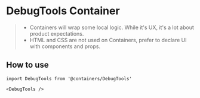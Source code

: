 # DebugTools Container

> - Containers will wrap some local logic. While it's UX, it's a lot about product expectations.
> - HTML and CSS are not used on Containers, prefer to declare UI with components and props.

## How to use

```
import DebugTools from '@containers/DebugTools'
```

```
<DebugTools />
```
